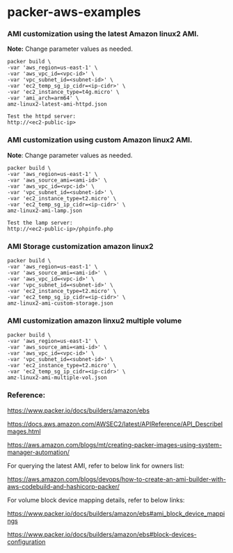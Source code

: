 # packer-aws-examples

### AMI customization using the latest Amazon linux2 AMI. 
**Note:** Change parameter values as needed.
```
packer build \
-var 'aws_region=us-east-1' \
-var 'aws_vpc_id=<vpc-id>' \
-var 'vpc_subnet_id=<subnet-id>' \
-var 'ec2_temp_sg_ip_cidr=<ip-cidr>' \
-var 'ec2_instance_type=t4g.micro' \
-var 'ami_arch=arm64' \
amz-linux2-latest-ami-httpd.json

Test the httpd server:
http://<ec2-public-ip>
```

### AMI customization using custom Amazon linux2 AMI. 
**Note**: Change parameter values as needed.
```
packer build \
-var 'aws_region=us-east-1' \
-var 'aws_source_ami=<ami-id>' \
-var 'aws_vpc_id=<vpc-id>' \
-var 'vpc_subnet_id=<subnet-id>' \
-var 'ec2_instance_type=t2.micro' \
-var 'ec2_temp_sg_ip_cidr=<ip-cidr>' \
amz-linux2-ami-lamp.json

Test the lamp server:
http://<ec2-public-ip>/phpinfo.php
```

### AMI Storage customization amazon linux2
```
packer build \
-var 'aws_region=us-east-1' \
-var 'aws_source_ami=<ami-id>' \
-var 'aws_vpc_id=<vpc-id>' \
-var 'vpc_subnet_id=<subnet-id>' \
-var 'ec2_instance_type=t2.micro' \
-var 'ec2_temp_sg_ip_cidr=<ip-cidr>' \
amz-linux2-ami-custom-storage.json
```

### AMI customization amazon linxu2 multiple volume
```
packer build \
-var 'aws_region=us-east-1' \
-var 'aws_source_ami=<ami-id>' \
-var 'aws_vpc_id=<vpc-id>' \
-var 'vpc_subnet_id=<subnet-id>' \
-var 'ec2_instance_type=t2.micro' \
-var 'ec2_temp_sg_ip_cidr=<ip-cidr>' \
amz-linux2-ami-multiple-vol.json
```

### Reference:

https://www.packer.io/docs/builders/amazon/ebs

https://docs.aws.amazon.com/AWSEC2/latest/APIReference/API_DescribeImages.html

https://aws.amazon.com/blogs/mt/creating-packer-images-using-system-manager-automation/


For querying the latest AMI, refer to below link for owners list:

https://aws.amazon.com/blogs/devops/how-to-create-an-ami-builder-with-aws-codebuild-and-hashicorp-packer/


For volume block device mapping details, refer to below links:

https://www.packer.io/docs/builders/amazon/ebs#ami_block_device_mappings

https://www.packer.io/docs/builders/amazon/ebs#block-devices-configuration

